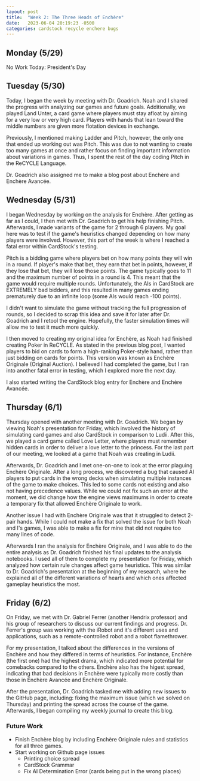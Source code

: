 ```yaml
---
layout: post
title:  "Week 2: The Three Heads of Enchère"
date:   2023-06-04 20:19:23 -0500
categories: cardstock recycle enchere bugs
---
```

## Monday (5/29)
No Work Today: President's Day

## Tuesday (5/30)
Today, I began the week by meeting with Dr. Goadrich. Noah and I shared the progress with analyzing our games and future goals. Additionally, we played Land Unter, a card game where players must stay afloat by aiming for a very low or very high card. Players with hands that lean toward the middle numbers are given more flotation devices in exchange.

Previously, I mentioned making Ladder and Pitch, however, the only one that ended up working out was Pitch. This was due to not wanting to create too many games at once and rather focus on finding important information about variations in games. Thus, I spent the rest of the day coding Pitch in the ReCYCLE Language.

Dr. Goadrich also assigned me to make a blog post about Enchère and Enchère Avancée.

## Wednesday (5/31)
I began Wednesday by working on the analysis for Enchère. After getting as far as I could, I then met with Dr. Goadrich to get his help finishing Pitch. Afterwards, I made variants of the game for 2 through 6 players. My goal here was to test if the game's heuristics changed depending on how many players were involved. However, this part of the week is where I reached a fatal error within CardStock's testing.

Pitch is a bidding game where players bet on how many points they will win in a round. If player's make that bet, they earn that bet in points, however, if they lose that bet, they will lose those points. The game typically goes to 11 and the maximum number of points in a round is 4. This meant that the game would require multiple rounds. Unfortunately, the AIs in CardStock are EXTREMELY bad bidders, and this resulted in many games ending prematurely due to an infinite loop (some AIs would reach -100 points).

I didn't want to simulate the game without tracking the full progression of rounds, so I decided to scrap this idea and save it for later after Dr. Goadrich and I retool the engine. Hopefully, the faster simulation times will allow me to test it much more quickly.

I then moved to creating my original idea for Enchère, as Noah had finished creating Poker in ReCYCLE. As stated in the previous blog post, I wanted players to bid on cards to form a high-ranking Poker-style hand, rather than just bidding on cards for points. This version was known as Enchère Originale (Original Auction). I believed I had completed the game, but I ran into another fatal error in testing, which I explored more the next day.

I also started writing the CardStock blog entry for Enchère and Enchère Avancée.

## Thursday (6/1)
Thursday opened with another meeting with Dr. Goadrich. We began by viewing Noah's presentation for Friday, which involved the history of simulating card games and also CardStock in comparison to Ludii. After this, we played a card game called Love Letter, where players must remember hidden cards in order to deliver a love letter to the princess. For the last part of our meeting, we looked at a game that Noah was creating in Ludii.

Afterwards, Dr. Goadrich and I met one-on-one to look at the error plaguing Enchère Originale. After a long process, we discovered a bug that caused AI players to put cards in the wrong decks when simulating multiple instances of the game to make choices. This led to some cards not existing and also not having precedence values. While we could not fix such an error at the moment, we did change how the engine views maximums in order to create a temporary fix that allowed Enchère Originale to work. 

Another issue I had with Enchère Originale was that it struggled to detect 2-pair hands. While I could not make a fix that solved the issue for both Noah and I's games, I was able to make a fix for mine that did not require too many lines of code.

Afterwards I ran the analysis for Enchère Originale, and I was able to do the entire analysis as Dr. Goadrich finished his final updates to the analysis notebooks. I used all of them to complete my presentation for Friday, which analyzed how certain rule changes affect game heuristics. This was similar to Dr. Goadrich's presentation at the beginning of my research, where he explained all of the different variations of hearts and which ones affected gameplay heuristics the most.

## Friday (6/2)
On Friday, we met with Dr. Gabriel Ferrer (another Hendrix professor) and his group of researchers to discuss our current findings and progress. Dr. Ferrer's group was working with the iRobot and it's different uses and applications, such as a remote-controlled robot and a robot flamethrower.

For my presentation, I talked about the differences in the versions of Enchère and how they differed in terms of heuristics. For instance, Enchère (the first one) had the highest drama, which indicated more potential for comebacks compared to the others. Enchère also has the higest spread, indicating that bad decisions in Enchère were typically more costly than those in Enchère Avancée and Enchère Originale.

After the presentation, Dr. Goadrich tasked me with adding new issues to the GitHub page, including: fixing the maximum issue (which we solved on Thursday) and printing the spread across the course of the game. Afterwards, I began compiling my weekly journal to create this blog.

### Future Work
- Finish Enchère blog by including Enchère Originale rules and statistics for all three games.
- Start working on Github page issues
    - Printing choice spread
    - CardStock Grammar
    - Fix AI Determination Error (cards being put in the wrong places)